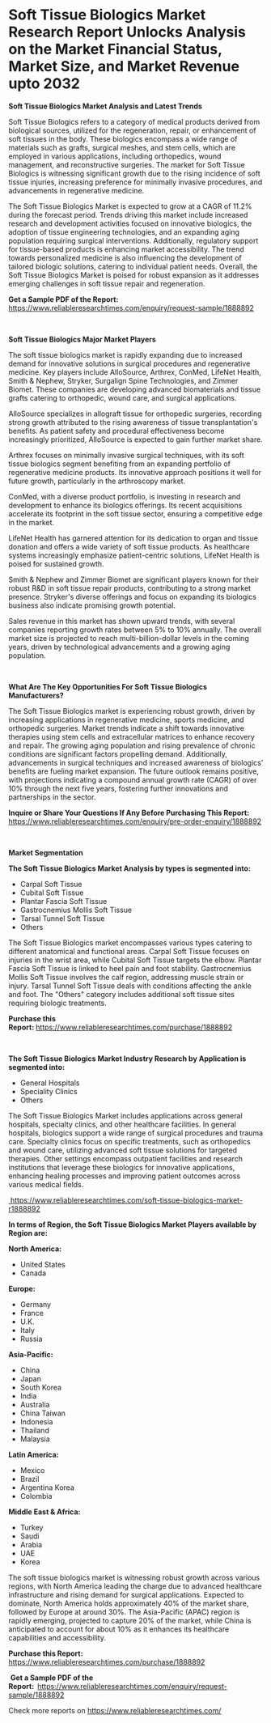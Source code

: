 <p><h1>Soft Tissue Biologics Market Research Report Unlocks Analysis on the Market Financial Status, Market Size, and Market Revenue upto 2032</h1></p><p><strong>Soft Tissue Biologics Market Analysis and Latest Trends</strong></p>
<p><p>Soft Tissue Biologics refers to a category of medical products derived from biological sources, utilized for the regeneration, repair, or enhancement of soft tissues in the body. These biologics encompass a wide range of materials such as grafts, surgical meshes, and stem cells, which are employed in various applications, including orthopedics, wound management, and reconstructive surgeries. The market for Soft Tissue Biologics is witnessing significant growth due to the rising incidence of soft tissue injuries, increasing preference for minimally invasive procedures, and advancements in regenerative medicine.</p><p>The Soft Tissue Biologics Market is expected to grow at a CAGR of 11.2% during the forecast period. Trends driving this market include increased research and development activities focused on innovative biologics, the adoption of tissue engineering technologies, and an expanding aging population requiring surgical interventions. Additionally, regulatory support for tissue-based products is enhancing market accessibility. The trend towards personalized medicine is also influencing the development of tailored biologic solutions, catering to individual patient needs. Overall, the Soft Tissue Biologics Market is poised for robust expansion as it addresses emerging challenges in soft tissue repair and regeneration.</p></p>
<p><strong>Get a Sample PDF of the Report:&nbsp;</strong> <a href="https://www.reliableresearchtimes.com/enquiry/request-sample/1888892?utm_campaign=3028&utm_medium=2&utm_source=Github&utm_content=ia&utm_term=28032025&utm_id=soft-tissue-biologics">https://www.reliableresearchtimes.com/enquiry/request-sample/1888892</a></p>
<p>&nbsp;</p>
<p><strong>Soft Tissue Biologics Major Market Players</strong></p>
<p><p>The soft tissue biologics market is rapidly expanding due to increased demand for innovative solutions in surgical procedures and regenerative medicine. Key players include AlloSource, Arthrex, ConMed, LifeNet Health, Smith & Nephew, Stryker, Surgalign Spine Technologies, and Zimmer Biomet. These companies are developing advanced biomaterials and tissue grafts catering to orthopedic, wound care, and surgical applications.</p><p>AlloSource specializes in allograft tissue for orthopedic surgeries, recording strong growth attributed to the rising awareness of tissue transplantation's benefits. As patient safety and procedural effectiveness become increasingly prioritized, AlloSource is expected to gain further market share.</p><p>Arthrex focuses on minimally invasive surgical techniques, with its soft tissue biologics segment benefiting from an expanding portfolio of regenerative medicine products. Its innovative approach positions it well for future growth, particularly in the arthroscopy market.</p><p>ConMed, with a diverse product portfolio, is investing in research and development to enhance its biologics offerings. Its recent acquisitions accelerate its footprint in the soft tissue sector, ensuring a competitive edge in the market.</p><p>LifeNet Health has garnered attention for its dedication to organ and tissue donation and offers a wide variety of soft tissue products. As healthcare systems increasingly emphasize patient-centric solutions, LifeNet Health is poised for sustained growth.</p><p>Smith & Nephew and Zimmer Biomet are significant players known for their robust R&D in soft tissue repair products, contributing to a strong market presence. Stryker's diverse offerings and focus on expanding its biologics business also indicate promising growth potential.</p><p>Sales revenue in this market has shown upward trends, with several companies reporting growth rates between 5% to 10% annually. The overall market size is projected to reach multi-billion-dollar levels in the coming years, driven by technological advancements and a growing aging population.</p></p>
<p>&nbsp;</p>
<p><strong>What Are The Key Opportunities For Soft Tissue Biologics Manufacturers?</strong></p>
<p><p>The Soft Tissue Biologics market is experiencing robust growth, driven by increasing applications in regenerative medicine, sports medicine, and orthopedic surgeries. Market trends indicate a shift towards innovative therapies using stem cells and extracellular matrices to enhance recovery and repair. The growing aging population and rising prevalence of chronic conditions are significant factors propelling demand. Additionally, advancements in surgical techniques and increased awareness of biologics’ benefits are fueling market expansion. The future outlook remains positive, with projections indicating a compound annual growth rate (CAGR) of over 10% through the next five years, fostering further innovations and partnerships in the sector.</p></p>
<p><strong>Inquire or Share Your Questions If Any Before Purchasing This Report:</strong> <a href="https://www.reliableresearchtimes.com/enquiry/pre-order-enquiry/1888892?utm_campaign=3028&utm_medium=2&utm_source=Github&utm_content=ia&utm_term=28032025&utm_id=soft-tissue-biologics">https://www.reliableresearchtimes.com/enquiry/pre-order-enquiry/1888892</a></p>
<p>&nbsp;</p>
<p><strong>Market Segmentation</strong></p>
<p><strong>The Soft Tissue Biologics Market Analysis by types is segmented into:</strong></p>
<p><ul><li>Carpal Soft Tissue</li><li>Cubital Soft Tissue</li><li>Plantar Fascia Soft Tissue</li><li>Gastrocnemius Mollis Soft Tissue</li><li>Tarsal Tunnel Soft Tissue</li><li>Others</li></ul></p>
<p><p>The Soft Tissue Biologics market encompasses various types catering to different anatomical and functional areas. Carpal Soft Tissue focuses on injuries in the wrist area, while Cubital Soft Tissue targets the elbow. Plantar Fascia Soft Tissue is linked to heel pain and foot stability. Gastrocnemius Mollis Soft Tissue involves the calf region, addressing muscle strain or injury. Tarsal Tunnel Soft Tissue deals with conditions affecting the ankle and foot. The "Others" category includes additional soft tissue sites requiring biologic treatments.</p></p>
<p><strong>Purchase this Report:&nbsp;</strong><a href="https://www.reliableresearchtimes.com/purchase/1888892?utm_campaign=3028&utm_medium=2&utm_source=Github&utm_content=ia&utm_term=28032025&utm_id=soft-tissue-biologics">https://www.reliableresearchtimes.com/purchase/1888892</a></p>
<p>&nbsp;</p>
<p><strong>The Soft Tissue Biologics Market Industry Research by Application is segmented into:</strong></p>
<p><ul><li>General Hospitals</li><li>Speciality Clinics</li><li>Others</li></ul></p>
<p><p>The Soft Tissue Biologics Market includes applications across general hospitals, specialty clinics, and other healthcare facilities. In general hospitals, biologics support a wide range of surgical procedures and trauma care. Specialty clinics focus on specific treatments, such as orthopedics and wound care, utilizing advanced soft tissue solutions for targeted therapies. Other settings encompass outpatient facilities and research institutions that leverage these biologics for innovative applications, enhancing healing processes and improving patient outcomes across various medical fields.</p></p>
<p><a href="https://www.reliableresearchtimes.com/soft-tissue-biologics-market-r1888892?utm_campaign=3028&utm_medium=2&utm_source=Github&utm_content=ia&utm_term=28032025&utm_id=soft-tissue-biologics">&nbsp;https://www.reliableresearchtimes.com/soft-tissue-biologics-market-r1888892</a></p>
<p><strong>In terms of Region, the Soft Tissue Biologics Market Players available by Region are:</strong></p>
<p>
    <p> <strong> North America: </strong>
        <ul>
            <li>United States</li>
            <li>Canada</li>
        </ul>
        </p> 
    <p> <strong> Europe: </strong>
        <ul>
            <li>Germany</li>
            <li>France</li>
            <li>U.K.</li>
            <li>Italy</li>
            <li>Russia</li>
        </ul>
        </p> 
    <p> <strong> Asia-Pacific: </strong>
        <ul>
            <li>China</li>
            <li>Japan</li>
            <li>South Korea</li>
            <li>India</li>
            <li>Australia</li>
            <li>China Taiwan</li>
            <li>Indonesia</li>
            <li>Thailand</li>
            <li>Malaysia</li>
        </ul>
        </p> 
    <p> <strong> Latin America: </strong>
        <ul>
            <li>Mexico</li>
            <li>Brazil</li>
            <li>Argentina Korea</li>
            <li>Colombia</li>
        </ul>
        </p> 
    <p> <strong> Middle East & Africa: </strong>
        <ul>
            <li>Turkey</li>
            <li>Saudi</li>
            <li>Arabia</li>
            <li>UAE</li>
            <li>Korea</li>
        </ul>
    </p>
    </p>
<p><p>The soft tissue biologics market is witnessing robust growth across various regions, with North America leading the charge due to advanced healthcare infrastructure and rising demand for surgical applications. Expected to dominate, North America holds approximately 40% of the market share, followed by Europe at around 30%. The Asia-Pacific (APAC) region is rapidly emerging, projected to capture 20% of the market, while China is anticipated to account for about 10% as it enhances its healthcare capabilities and accessibility.</p></p>
<p><strong>Purchase this Report: </strong><a href="https://www.reliableresearchtimes.com/purchase/1888892?utm_campaign=3028&utm_medium=2&utm_source=Github&utm_content=ia&utm_term=28032025&utm_id=soft-tissue-biologics">https://www.reliableresearchtimes.com/purchase/1888892</a></p>
<p>&nbsp;<strong>Get a Sample PDF of the Report:&nbsp;&nbsp;</strong><a href="https://www.reliableresearchtimes.com/enquiry/request-sample/1888892?utm_campaign=3028&utm_medium=2&utm_source=Github&utm_content=ia&utm_term=28032025&utm_id=soft-tissue-biologics">https://www.reliableresearchtimes.com/enquiry/request-sample/1888892</a></p>
<p><strong></strong></p>
<p>Check more reports on <a href="https://www.reliableresearchtimes.com/?utm_campaign=3028&utm_medium=2&utm_source=Github&utm_content=ia&utm_term=28032025&utm_id=soft-tissue-biologics">https://www.reliableresearchtimes.com/</a></p>